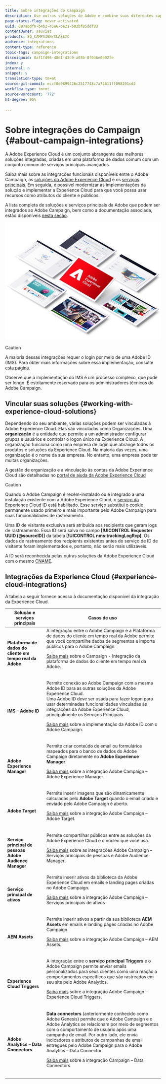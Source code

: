 ```yaml
---
title: Sobre integrações do Campaign
description: Use outras soluções de Adobe e combine suas diferentes capacidades com Campanhas.
page-status-flag: never-activated
uuid: 087abdf0-b4b2-45e6-be21-b03bf85ddf83
contentOwner: sauviat
products: SG_CAMPAIGN/CLASSIC
audience: integrations
content-type: reference
topic-tags: campaign-integrations
discoiquuid: 0af1fd96-48ef-43c9-a03b-0f9a6e0e02fe
index: y
internal: n
snippet: y
translation-type: tm+mt
source-git-commit: eccf0e9899426c2517748c7a72611ff098291cd2
workflow-type: tm+mt
source-wordcount: '772'
ht-degree: 95%

---
```



# Sobre integrações do Campaign {#about-campaign-integrations}

A Adobe Experience Cloud é um conjunto abrangente das melhores soluções integradas, criadas em uma plataforma de dados comum com um conjunto comum de serviços principais avançados.

Saiba mais sobre as integrações funcionais disponíveis entre o Adobe Campaign, as [soluções da Adobe Experience Cloud](https://docs.adobe.com/content/help/pt-BR/core-services/interface/marketing-cloud-integrations.html) e os [serviços principais](https://docs.adobe.com/content/help/pt-BR/core-services/interface/about-core-services/core-services.html). Em seguida, é possível modernizar as implementações da solução e implementar a Experience Cloud para que você possa usar recursos como atributos do cliente e públicos.

A lista completa de soluções e serviços principais da Adobe que podem ser integrados ao Adobe Campaign, bem como a documentação associada, estão disponíveis [nesta seção](#experience-cloud-integrations).

![](assets/ExCloud-solutions.png)


>[!CAUTION]
>
>A maioria dessas integrações requer o login por meio de uma Adobe ID (IMS). Para obter mais informações sobre essa implementação, consulte [esta página](../../integrations/using/about-adobe-id.md).
>
>Observe que a implementação do IMS é um processo complexo, que pode ser longo. É estritamente reservado para os administradores técnicos do Adobe Campaign.

## Vincular suas soluções {#working-with-experience-cloud-solutions}

Dependendo do seu ambiente, várias soluções podem ser vinculadas à Adobe Experience Cloud. Elas são vinculadas como Organizações. Uma **organização** é a entidade que permite a um administrador configurar grupos e usuários e controlar o logon único na Experience Cloud. A organização funciona como uma empresa de login que abrange todos os produtos e soluções da Experience Cloud. Na maioria das vezes, uma organização é o nome da sua empresa. No entanto, uma empresa pode ter muitas organizações.

A gestão de organização e a vinculação às contas da Adobe Experience Cloud são detalhadas no [portal de ajuda da Adobe Experience Cloud](https://docs.adobe.com/content/help/en/core-services/interface/manage-users-and-products/organizations.html)

>[!CAUTION]
>
>Quando o Adobe Campaign é recém-instalado ou é integrado a uma instalação existente com a Adobe Experience Cloud, o [serviço da Experience Cloud ID](https://docs.adobe.com/content/help/en/id-service/using/home.html) está habilitado. Esse serviço substitui o cookie permanente usado primeiro e mais importante pelo Adobe Campaign para suas funcionalidades de rastreamento.
>
>Uma ID de visitante exclusiva será atribuída aos recipients que geram logs de rastreamento. Essa ID será salva no campo **[!UICONTROL Requester UUID (@sourceID)]** da tabela **[!UICONTROL nms:trackingLogRcp]**. Os dados de rastreamento dos recipients existentes antes do serviço de ID de visitante foram implementados e, portanto, não serão mais utilizáveis.
>
>A ID será reconhecida pelas outras soluções da Adobe Experience Cloud com o mesmo [CNAME](https://docs.adobe.com/content/help/en/id-service/using/reference/analytics-reference/cname.html).

## Integrações da Experience Cloud {#experience-cloud-integrations}

A tabela a seguir fornece acesso à documentação disponível da integração da Experience Cloud.

<table> 
 <thead> 
  <tr> 
   <th> Solução e serviços principais<br /> </th> 
   <th> Casos de uso<br /> </th> 
  </tr> 
 </thead> 
 <tbody> 
  <tr> 
   <td> <strong>Plataforma de dados do cliente em tempo real da Adobe</strong><br /> </td> 
   <td> A integração entre o Adobe Campaign e a Plataforma de dados do cliente em tempo real da Adobe permite que você compartilhe dados de segmentos e importe públicos para o Adobe Campaign.<br /> <p><a href="https://docs.adobe.com/content/help/en/experience-platform/rtcdp/destinations/destinations-cat/adobe-destinations/adobe-campaign-destination.html">Saiba mais</a> sobre o Campaign - Integração da plataforma de dados do cliente em tempo real da Adobe.</p><br /> </td> 
  </tr> 
  <tr> 
   <td> <strong>IMS – Adobe ID</strong><br /> </td> 
   <td> Permite conexão ao Adobe Campaign com a mesma Adobe ID para as outras soluções da Adobe Experience Cloud.<br /> Uma Adobe ID deve ser usada para fazer logon para usar determinadas funcionalidades vinculadas às integrações da Adobe Experience Cloud, principalmente os Serviços Principais.<br /> <p><a href="../../integrations/using/about-adobe-id.md">Saiba mais</a> sobre a implementação da Adobe ID com o Adobe Campaign.</p><br /> </td> 
  </tr> 
  <tr> 
   <td> <strong>Adobe Experience Manager</strong><br /> </td> 
   <td> Permite criar conteúdo de email ou formulários mapeados para o banco de dados do Adobe Campaign diretamente no <strong>Adobe Experience Manager</strong>.<br /> <p><a href="../../integrations/using/about-adobe-experience-manager.md">Saiba mais</a> sobre a integração Adobe Campaign – Adobe Experience Manager.</p><br /> </td> 
  </tr> 
  <tr> 
   <td> <strong>Adobe Target</strong><br /> </td> 
   <td> Permite inserir imagens que são dinamicamente calculadas pelo <strong>Adobe Target</strong> quando o email criado e enviado pelo Adobe Campaign é aberto.<br /> <p><a href="../../integrations/using/integrating-with-adobe-target.md">Saiba mais</a> sobre a integração Adobe Campaign – Adobe Target.</p><br /> </td> 
  </tr> 
  <tr> 
   <td> <strong>Serviço principal de pessoas</strong><br /> <strong>Adobe Audience Manager</strong><br /> </td> 
   <td> Permite compartilhar públicos entre as soluções da Adobe Experience Cloud e o núcleo que você usa.<br /> <p><a href="../../integrations/using/sharing-audiences-with-adobe-experience-cloud.md">Saiba mais</a> sobre as integrações Adobe Campaign – Serviços principais de pessoas e Adobe Audience Manager.</p><br /> </td> 
  </tr> 
  <tr> 
   <td> <strong>Serviço principal de ativos</strong><br /> </td> 
   <td> Permite inserir ativos da biblioteca da Adobe Experience Cloud em emails e landing pages criadas no Adobe Campaign.<br /> <p><a href="../../integrations/using/configuring-access-to-assets.md#integrating-with-experience-cloud-assets">Saiba mais</a> sobre a integração Adobe Campaign – Serviços principais de ativos</p><br /> </td> 
  </tr> 
  <tr> 
   <td> <strong>AEM Assets</strong><br /> </td> 
   <td> Permite inserir ativos a partir da sua biblioteca <strong>AEM Assets</strong> em emails e landing pages criadas no Adobe Campaign.<br /> <p><a href="../../integrations/using/configuring-access-to-assets.md#integrating-with-aem-assets">Saiba mais</a> sobre a integração Adobe Campaign – AEM Assets.</p><br /> </td> 
  </tr> 
  <tr> 
   <td> <strong>Experience Cloud Triggers</strong><br /> </td> 
   <td> A integração entre o <strong>serviço principal Triggers</strong> e o Adobe Campaign permite enviar emails personalizados para seus clientes como uma reação a comportamentos específicos que são rastreados em seu site pelo Adobe Analytics.<br /> <p><a href="https://helpx.adobe.com/br/campaign/kb/triggers-and-campaign.html">Saiba mais</a> sobre a integração Adobe Campaign – Experience Cloud Triggers.</p><br /> </td> 
  </tr> 
  <tr> 
   <td> <strong>Adobe Analytics – Data Connectors</strong><br /> </td> 
   <td> <strong>Data connectors</strong> (anteriormente conhecido como Adobe Genesis) permite que o Adobe Campaign e o Adobe Analytics se relacionam por meio de segmentos com o comportamento de usuário após uma campanha de email. Por outro lado, ele envia indicadores e atributos de campanhas de email entregues pelo Adobe Campaign para o Adobe Analytics – Data Connector.<br /> <p><a href="../../platform/using/adobe-analytics-data-connector.md">Saiba mais</a> sobre a integração Campaign – Data Connectors.</p><br /> </td> 
  </tr> 
 </tbody> 
</table>

